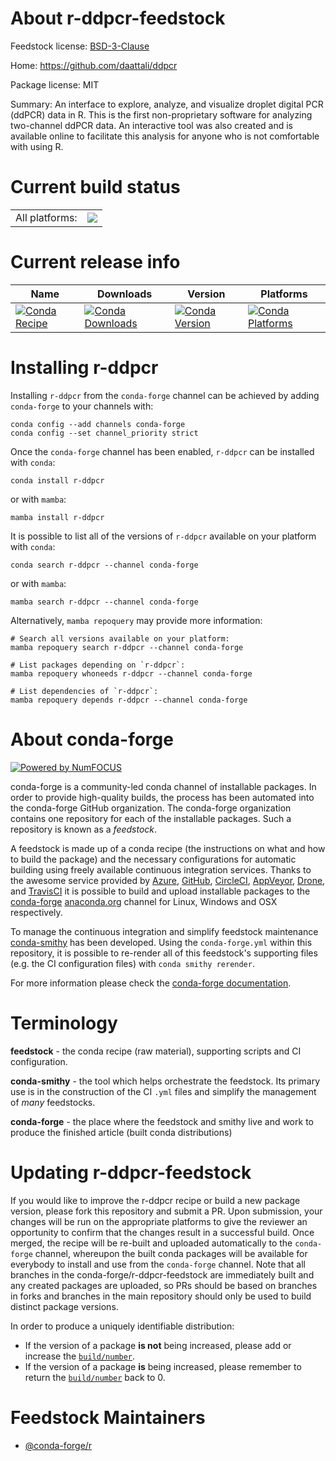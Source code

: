 About r-ddpcr-feedstock
=======================

Feedstock license: [BSD-3-Clause](https://github.com/conda-forge/r-ddpcr-feedstock/blob/main/LICENSE.txt)

Home: https://github.com/daattali/ddpcr

Package license: MIT

Summary: An interface to explore, analyze, and visualize droplet digital PCR (ddPCR) data in R. This is the first non-proprietary software for analyzing two-channel ddPCR data. An interactive tool was also created and is available online to facilitate this analysis for anyone who is not comfortable with using R.

Current build status
====================


<table><tr><td>All platforms:</td>
    <td>
      <a href="https://dev.azure.com/conda-forge/feedstock-builds/_build/latest?definitionId=6022&branchName=main">
        <img src="https://dev.azure.com/conda-forge/feedstock-builds/_apis/build/status/r-ddpcr-feedstock?branchName=main">
      </a>
    </td>
  </tr>
</table>

Current release info
====================

| Name | Downloads | Version | Platforms |
| --- | --- | --- | --- |
| [![Conda Recipe](https://img.shields.io/badge/recipe-r--ddpcr-green.svg)](https://anaconda.org/conda-forge/r-ddpcr) | [![Conda Downloads](https://img.shields.io/conda/dn/conda-forge/r-ddpcr.svg)](https://anaconda.org/conda-forge/r-ddpcr) | [![Conda Version](https://img.shields.io/conda/vn/conda-forge/r-ddpcr.svg)](https://anaconda.org/conda-forge/r-ddpcr) | [![Conda Platforms](https://img.shields.io/conda/pn/conda-forge/r-ddpcr.svg)](https://anaconda.org/conda-forge/r-ddpcr) |

Installing r-ddpcr
==================

Installing `r-ddpcr` from the `conda-forge` channel can be achieved by adding `conda-forge` to your channels with:

```
conda config --add channels conda-forge
conda config --set channel_priority strict
```

Once the `conda-forge` channel has been enabled, `r-ddpcr` can be installed with `conda`:

```
conda install r-ddpcr
```

or with `mamba`:

```
mamba install r-ddpcr
```

It is possible to list all of the versions of `r-ddpcr` available on your platform with `conda`:

```
conda search r-ddpcr --channel conda-forge
```

or with `mamba`:

```
mamba search r-ddpcr --channel conda-forge
```

Alternatively, `mamba repoquery` may provide more information:

```
# Search all versions available on your platform:
mamba repoquery search r-ddpcr --channel conda-forge

# List packages depending on `r-ddpcr`:
mamba repoquery whoneeds r-ddpcr --channel conda-forge

# List dependencies of `r-ddpcr`:
mamba repoquery depends r-ddpcr --channel conda-forge
```


About conda-forge
=================

[![Powered by
NumFOCUS](https://img.shields.io/badge/powered%20by-NumFOCUS-orange.svg?style=flat&colorA=E1523D&colorB=007D8A)](https://numfocus.org)

conda-forge is a community-led conda channel of installable packages.
In order to provide high-quality builds, the process has been automated into the
conda-forge GitHub organization. The conda-forge organization contains one repository
for each of the installable packages. Such a repository is known as a *feedstock*.

A feedstock is made up of a conda recipe (the instructions on what and how to build
the package) and the necessary configurations for automatic building using freely
available continuous integration services. Thanks to the awesome service provided by
[Azure](https://azure.microsoft.com/en-us/services/devops/), [GitHub](https://github.com/),
[CircleCI](https://circleci.com/), [AppVeyor](https://www.appveyor.com/),
[Drone](https://cloud.drone.io/welcome), and [TravisCI](https://travis-ci.com/)
it is possible to build and upload installable packages to the
[conda-forge](https://anaconda.org/conda-forge) [anaconda.org](https://anaconda.org/)
channel for Linux, Windows and OSX respectively.

To manage the continuous integration and simplify feedstock maintenance
[conda-smithy](https://github.com/conda-forge/conda-smithy) has been developed.
Using the ``conda-forge.yml`` within this repository, it is possible to re-render all of
this feedstock's supporting files (e.g. the CI configuration files) with ``conda smithy rerender``.

For more information please check the [conda-forge documentation](https://conda-forge.org/docs/).

Terminology
===========

**feedstock** - the conda recipe (raw material), supporting scripts and CI configuration.

**conda-smithy** - the tool which helps orchestrate the feedstock.
                   Its primary use is in the construction of the CI ``.yml`` files
                   and simplify the management of *many* feedstocks.

**conda-forge** - the place where the feedstock and smithy live and work to
                  produce the finished article (built conda distributions)


Updating r-ddpcr-feedstock
==========================

If you would like to improve the r-ddpcr recipe or build a new
package version, please fork this repository and submit a PR. Upon submission,
your changes will be run on the appropriate platforms to give the reviewer an
opportunity to confirm that the changes result in a successful build. Once
merged, the recipe will be re-built and uploaded automatically to the
`conda-forge` channel, whereupon the built conda packages will be available for
everybody to install and use from the `conda-forge` channel.
Note that all branches in the conda-forge/r-ddpcr-feedstock are
immediately built and any created packages are uploaded, so PRs should be based
on branches in forks and branches in the main repository should only be used to
build distinct package versions.

In order to produce a uniquely identifiable distribution:
 * If the version of a package **is not** being increased, please add or increase
   the [``build/number``](https://docs.conda.io/projects/conda-build/en/latest/resources/define-metadata.html#build-number-and-string).
 * If the version of a package **is** being increased, please remember to return
   the [``build/number``](https://docs.conda.io/projects/conda-build/en/latest/resources/define-metadata.html#build-number-and-string)
   back to 0.

Feedstock Maintainers
=====================

* [@conda-forge/r](https://github.com/orgs/conda-forge/teams/r/)

